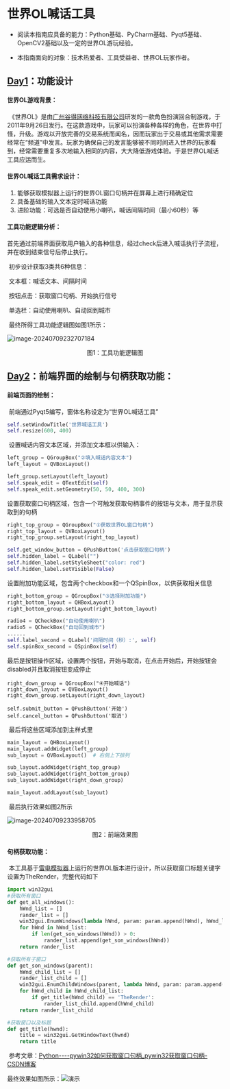 # **世界OL喊话工具**

- 阅读本指南应具备的能力：Python基础、PyCharm基础、Pyqt5基础、OpenCV2基础以及一定的世界OL游玩经验。

- 本指南面向的对象：技术热爱者、工具受益者、世界OL玩家作者。

  


## **<u>Day1</u>：功能设计**

#### 世界OL游戏背景：

​	《世界OL》是由[广州谷得网络科技有限公司](https://baike.baidu.com/item/广州谷得网络科技有限公司/20059466?fromModule=lemma_inlink)研发的一款角色扮演回合制游戏，于2011年9月26日发行。在这款游戏中，玩家可以扮演各种各样的角色，在世界中打怪，升级。游戏以开放完善的交易系统而闻名，因而玩家出于交易或其他需求需要经常在“频道”中发言。玩家为确保自己的发言能够被不同时间进入世界的玩家看到，经常需要重复多次地输入相同的内容，大大降低游戏体验。于是世界OL喊话工具应运而生。

#### 世界OL喊话工具需求设计：

1. 能够获取模拟器上运行的世界OL窗口句柄并在屏幕上进行精确定位
2. 具备基础的输入文本定时喊话功能
3. 进阶功能：可选是否自动使用小喇叭，喊话间隔时间（最小60秒）等

#### 工具功能逻辑分析：

​	首先通过前端界面获取用户输入的各种信息，经过check后进入喊话执行子流程，并在收到结束信号后停止执行。

​	初步设计获取3类共6种信息：

​	文本框：喊话文本、间隔时间

​	按钮点击：获取窗口句柄、开始执行信号

​	单选栏：自动使用喇叭、自动回到城市

​	最终所得工具功能逻辑图如图1所示：

![image-20240709232707184](https://bucket-stel2ari.oss-cn-beijing.aliyuncs.com/tooltotal.png?Expires=1720542192&OSSAccessKeyId=TMP.3KfF87p4XSbTSyxok8PhLayDc9bvSCBnppbmrXZP6BUKMi4DWgz7Udo7LgAWx6kpthGKjKTtGopn7BJqYmFNUSNiXBHT8J&Signature=tteV6VILVYCL8MAlYYOxrswZ480%3D)

<center>图1：工具功能逻辑图</center>

## <u>Day2</u>：前端界面的绘制与句柄获取功能：

#### 前端页面的绘制：

​	前端通过Pyqt5编写，窗体名称设定为“世界OL喊话工具”

```Python
self.setWindowTitle('世界喊话工具')
self.resize(600, 400)
```

​	设置喊话内容文本区域，并添加文本框以供输入：

```python
left_group = QGroupBox("②填入喊话内容文本")
left_layout = QVBoxLayout()

left_group.setLayout(left_layout)
self.speak_edit = QTextEdit(self)
self.speak_edit.setGeometry(50, 50, 400, 300)
```

​	设置获取窗口句柄区域，包含一个可触发获取句柄事件的按钮与文本，用于显示获取到的句柄

```python
right_top_group = QGroupBox("①获取世界OL窗口句柄")
right_top_layout = QVBoxLayout()
right_top_group.setLayout(right_top_layout)

self.get_window_button = QPushButton('点击获取窗口句柄')
self.hidden_label = QLabel("")
self.hidden_label.setStyleSheet("color: red")
self.hidden_label.setVisible(False)
```

​	设置附加功能区域，包含两个checkbox和一个QSpinBox，以供获取相关信息

```python
right_bottom_group = QGroupBox("③选择附加功能")
right_bottom_layout = QHBoxLayout()
right_bottom_group.setLayout(right_bottom_layout)

radio4 = QCheckBox("自动使用喇叭")
radio5 = QCheckBox("自动回到城市")
......
self.label_second = QLabel('间隔时间（秒）:', self)
self.spinBox_second = QSpinBox(self)
```

​	最后是按钮操作区域，设置两个按钮，开始与取消，在点击开始后，开始按钮会disabled并且取消按钮变成停止

```Py
right_down_group = QGroupBox("④开始喊话")
right_down_layout = QVBoxLayout()
right_down_group.setLayout(right_down_layout)

self.submit_button = QPushButton('开始')
self.cancel_button = QPushButton('取消')
```

​	最后将这些区域添加到主样式里

```python
main_layout = QHBoxLayout()
main_layout.addWidget(left_group)
sub_layout = QVBoxLayout()  # 右侧上下排列

sub_layout.addWidget(right_top_group)
sub_layout.addWidget(right_bottom_group)
sub_layout.addWidget(right_down_group)

main_layout.addLayout(sub_layout)
```

​	最后执行效果如图2所示

![image-20240709233958705](https://bucket-stel2ari.oss-cn-beijing.aliyuncs.com/fontpager.png?Expires=1720542113&OSSAccessKeyId=TMP.3KfF87p4XSbTSyxok8PhLayDc9bvSCBnppbmrXZP6BUKMi4DWgz7Udo7LgAWx6kpthGKjKTtGopn7BJqYmFNUSNiXBHT8J&Signature=%2BDAbOJrHIIYWB0zWLXJpu9C8TbA%3D)

<center>图2：前端效果图</center>

#### 句柄获取功能：

​	本工具基于[雷电模拟器](https://www.ldmnq.com/)上运行的世界OL版本进行设计，所以获取窗口标题关键字设置为TheRender，完整代码如下

```python
import win32gui
#获取所有窗口
def get_all_windows():
    hWnd_list = []
    rander_list = []
    win32gui.EnumWindows(lambda hWnd, param: param.append(hWnd), hWnd_list)
    for hWnd in hWnd_list:
        if len(get_son_windows(hWnd)) > 0:
            rander_list.append(get_son_windows(hWnd))
    return rander_list

#获取所有子窗口
def get_son_windows(parent):
    hWnd_child_list = []
    rander_list_child = []
    win32gui.EnumChildWindows(parent, lambda hWnd, param: param.append(hWnd), hWnd_child_list)
    for hWnd_child in hWnd_child_list:
        if get_title(hWnd_child) == 'TheRender':
            rander_list_child.append(hWnd_child)
    return rander_list_child

#获取窗口以及标题
def get_title(hwnd):
    title = win32gui.GetWindowText(hwnd)
    return title
```

​	参考文章：[Python----pywin32如何获取窗口句柄_pywin32获取窗口句柄-CSDN博客](https://blog.csdn.net/qq_39369520/article/details/119520185)

最终效果如图所示：![演示](https://github.com/FFFJAM/tuchuang/blob/main/show.gif)